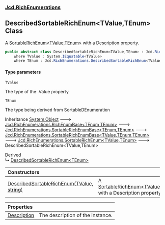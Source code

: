 ### [Jcd.RichEnumerations](Jcd.RichEnumerations.md 'Jcd.RichEnumerations')

## DescribedSortableRichEnum<TValue,TEnum> Class

A [SortableRichEnum&lt;TValue,TEnum&gt;](Jcd.RichEnumerations.SortableRichEnum_TValue,TEnum_.md 'Jcd.RichEnumerations.SortableRichEnum<TValue,TEnum>') with a Description property.

```csharp
public abstract class DescribedSortableRichEnum<TValue,TEnum> : Jcd.RichEnumerations.SortableRichEnum<TValue, TEnum>
    where TValue : System.IEquatable<TValue>
    where TEnum : Jcd.RichEnumerations.DescribedSortableRichEnum<TValue, TEnum>, System.IComparable<TEnum>
```
#### Type parameters

<a name='Jcd.RichEnumerations.DescribedSortableRichEnum_TValue,TEnum_.TValue'></a>

`TValue`

The type of the .Value property

<a name='Jcd.RichEnumerations.DescribedSortableRichEnum_TValue,TEnum_.TEnum'></a>

`TEnum`

The type being derived from SortableDEnumeration

Inheritance [System.Object](https://docs.microsoft.com/en-us/dotnet/api/System.Object 'System.Object') &#129106; [Jcd.RichEnumerations.RichEnumBase&lt;](Jcd.RichEnumerations.RichEnumBase_TEnumeration,TEnumeratedItem_.md 'Jcd.RichEnumerations.RichEnumBase<TEnumeration,TEnumeratedItem>')[TEnum](Jcd.RichEnumerations.DescribedSortableRichEnum_TValue,TEnum_.md#Jcd.RichEnumerations.DescribedSortableRichEnum_TValue,TEnum_.TEnum 'Jcd.RichEnumerations.DescribedSortableRichEnum<TValue,TEnum>.TEnum')[,](Jcd.RichEnumerations.RichEnumBase_TEnumeration,TEnumeratedItem_.md 'Jcd.RichEnumerations.RichEnumBase<TEnumeration,TEnumeratedItem>')[TEnum](Jcd.RichEnumerations.DescribedSortableRichEnum_TValue,TEnum_.md#Jcd.RichEnumerations.DescribedSortableRichEnum_TValue,TEnum_.TEnum 'Jcd.RichEnumerations.DescribedSortableRichEnum<TValue,TEnum>.TEnum')[&gt;](Jcd.RichEnumerations.RichEnumBase_TEnumeration,TEnumeratedItem_.md 'Jcd.RichEnumerations.RichEnumBase<TEnumeration,TEnumeratedItem>') &#129106; [Jcd.RichEnumerations.SortableRichEnumBase&lt;](Jcd.RichEnumerations.SortableRichEnumBase_TEnumeration,TEnumeratedItem_.md 'Jcd.RichEnumerations.SortableRichEnumBase<TEnumeration,TEnumeratedItem>')[TEnum](Jcd.RichEnumerations.DescribedSortableRichEnum_TValue,TEnum_.md#Jcd.RichEnumerations.DescribedSortableRichEnum_TValue,TEnum_.TEnum 'Jcd.RichEnumerations.DescribedSortableRichEnum<TValue,TEnum>.TEnum')[,](Jcd.RichEnumerations.SortableRichEnumBase_TEnumeration,TEnumeratedItem_.md 'Jcd.RichEnumerations.SortableRichEnumBase<TEnumeration,TEnumeratedItem>')[TEnum](Jcd.RichEnumerations.DescribedSortableRichEnum_TValue,TEnum_.md#Jcd.RichEnumerations.DescribedSortableRichEnum_TValue,TEnum_.TEnum 'Jcd.RichEnumerations.DescribedSortableRichEnum<TValue,TEnum>.TEnum')[&gt;](Jcd.RichEnumerations.SortableRichEnumBase_TEnumeration,TEnumeratedItem_.md 'Jcd.RichEnumerations.SortableRichEnumBase<TEnumeration,TEnumeratedItem>') &#129106; [Jcd.RichEnumerations.SortableRichEnumBase&lt;](Jcd.RichEnumerations.SortableRichEnumBase_TValue,TEnumeration,TEnumeratedItem_.md 'Jcd.RichEnumerations.SortableRichEnumBase<TValue,TEnumeration,TEnumeratedItem>')[TValue](Jcd.RichEnumerations.DescribedSortableRichEnum_TValue,TEnum_.md#Jcd.RichEnumerations.DescribedSortableRichEnum_TValue,TEnum_.TValue 'Jcd.RichEnumerations.DescribedSortableRichEnum<TValue,TEnum>.TValue')[,](Jcd.RichEnumerations.SortableRichEnumBase_TValue,TEnumeration,TEnumeratedItem_.md 'Jcd.RichEnumerations.SortableRichEnumBase<TValue,TEnumeration,TEnumeratedItem>')[TEnum](Jcd.RichEnumerations.DescribedSortableRichEnum_TValue,TEnum_.md#Jcd.RichEnumerations.DescribedSortableRichEnum_TValue,TEnum_.TEnum 'Jcd.RichEnumerations.DescribedSortableRichEnum<TValue,TEnum>.TEnum')[,](Jcd.RichEnumerations.SortableRichEnumBase_TValue,TEnumeration,TEnumeratedItem_.md 'Jcd.RichEnumerations.SortableRichEnumBase<TValue,TEnumeration,TEnumeratedItem>')[TEnum](Jcd.RichEnumerations.DescribedSortableRichEnum_TValue,TEnum_.md#Jcd.RichEnumerations.DescribedSortableRichEnum_TValue,TEnum_.TEnum 'Jcd.RichEnumerations.DescribedSortableRichEnum<TValue,TEnum>.TEnum')[&gt;](Jcd.RichEnumerations.SortableRichEnumBase_TValue,TEnumeration,TEnumeratedItem_.md 'Jcd.RichEnumerations.SortableRichEnumBase<TValue,TEnumeration,TEnumeratedItem>') &#129106; [Jcd.RichEnumerations.SortableRichEnum&lt;](Jcd.RichEnumerations.SortableRichEnum_TValue,TEnum_.md 'Jcd.RichEnumerations.SortableRichEnum<TValue,TEnum>')[TValue](Jcd.RichEnumerations.DescribedSortableRichEnum_TValue,TEnum_.md#Jcd.RichEnumerations.DescribedSortableRichEnum_TValue,TEnum_.TValue 'Jcd.RichEnumerations.DescribedSortableRichEnum<TValue,TEnum>.TValue')[,](Jcd.RichEnumerations.SortableRichEnum_TValue,TEnum_.md 'Jcd.RichEnumerations.SortableRichEnum<TValue,TEnum>')[TEnum](Jcd.RichEnumerations.DescribedSortableRichEnum_TValue,TEnum_.md#Jcd.RichEnumerations.DescribedSortableRichEnum_TValue,TEnum_.TEnum 'Jcd.RichEnumerations.DescribedSortableRichEnum<TValue,TEnum>.TEnum')[&gt;](Jcd.RichEnumerations.SortableRichEnum_TValue,TEnum_.md 'Jcd.RichEnumerations.SortableRichEnum<TValue,TEnum>') &#129106; DescribedSortableRichEnum<TValue,TEnum>

Derived  
&#8627; [DescribedSortableRichEnum&lt;TEnum&gt;](Jcd.RichEnumerations.DescribedSortableRichEnum_TEnum_.md 'Jcd.RichEnumerations.DescribedSortableRichEnum<TEnum>')

| Constructors | |
| :--- | :--- |
| [DescribedSortableRichEnum(TValue, string)](Jcd.RichEnumerations.DescribedSortableRichEnum_TValue,TEnum_.DescribedSortableRichEnum(TValue,string).md 'Jcd.RichEnumerations.DescribedSortableRichEnum<TValue,TEnum>.DescribedSortableRichEnum(TValue, string)') | A [SortableRichEnum&lt;TValue,TEnum&gt;](Jcd.RichEnumerations.SortableRichEnum_TValue,TEnum_.md 'Jcd.RichEnumerations.SortableRichEnum<TValue,TEnum>') with a Description property. |

| Properties | |
| :--- | :--- |
| [Description](Jcd.RichEnumerations.DescribedSortableRichEnum_TValue,TEnum_.Description.md 'Jcd.RichEnumerations.DescribedSortableRichEnum<TValue,TEnum>.Description') | The description of the instance. |
